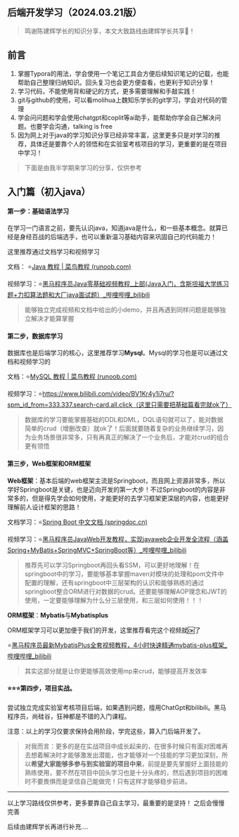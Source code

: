 ## 后端开发学习（2024.03.21版）

> 鸣谢陈建辉学长的知识分享，本文大致路线由建辉学长共享🎉！

## 前言

1. 掌握Typora的用法，学会使用一个笔记工具会方便后续知识笔记的记载，也能帮助自己整理归纳知识。回头复习也会更方便查看，也更利于知识分享！
2. 学习代码，不能使用背和硬记的方式，更多需要理解和手敲实践！
3. git与github的使用，可以看molihua上魏知乐学长的git学习，学会对代码的管理
4. 学会问问题和学会使用chatgpt和coplit等ai助手，能帮助你学会自己解决问题。也要学会沟通，talking is free
5. 因为网上对于java的学习知识分享已经非常丰富，这里更多只是对学习的推荐，具体还是要靠个人的领悟和在实验室考核项目的学习，更重要的是在项目中学习！
> 下面是由我半学期来学习的分享，仅供参考
## 入门篇（初入java）

#### 第一步：基础语法学习

在学习一门语言之前，要先认识java，知道java是什么，和一些基本概念。就算已经是身经百战的后端选手，也可以重新温习基础内容来巩固自己的代码能力！

这里推荐通过文档学习和视频学习

文档： ⭐[Java 教程 | 菜鸟教程 (runoob.com)](https://www.runoob.com/java/java-tutorial.html)

视频学习：⭐[黑马程序员Java零基础视频教程_上部(Java入门，含斯坦福大学练习题+力扣算法题和大厂java面试题）_哔哩哔哩_bilibili](https://www.bilibili.com/video/BV17F411T7Ao/?spm_id_from=333.337.search-card.all.click)

> 能够独立完成视频和文档中给出的小demo，并且再遇到同样问题是能够独立解决才能算掌握

#### 第二步，数据库学习

数据库也是后端学习的核心，这里推荐学习**Mysql**。Mysql的学习也是可以通过文档和视频学习的

文档：⭐[MySQL 教程 | 菜鸟教程 (runoob.com)](https://www.runoob.com/mysql/mysql-tutorial.html)

视频学习：⭐https://www.bilibili.com/video/BV1Kr4y1i7ru/?spm_id_from=333.337.search-card.all.click（这里只需要把基础篇看完就ok了）

> 数据库的学习要能掌握基础的DDL和DML，DQL语句就可以了，能对数据简单的crud（增删改查）就ok了！后面就要随着复杂的业务继续学习，因为业务场景很非常多，只有再真正的解决了一个业务后，才能对crud的组合更有领悟

#### 第三步，**Web框架**和**ORM框架**

**Web框架**：基本后端的web框架主流是Springboot，而且网上资源非常多，所以学好Springboot是关键，也是迈向开发的第一大步！不过Springboot的内容是非常多的，但是得先学会如何使用，才能更好的去学习框架更深层的内容，也能更好理解前人设计框架的思路！

文档学习：⭐[Spring Boot 中文文档 (springdoc.cn)](https://springdoc.cn/spring-boot/)

视频学习：⭐[黑马程序员JavaWeb开发教程，实现javaweb企业开发全流程（涵盖Spring+MyBatis+SpringMVC+SpringBoot等）_哔哩哔哩_bilibili](https://www.bilibili.com/video/BV1m84y1w7Tb/?vd_source=50c25dd856b65e44eeee828162fa0976)

> 推荐先可以学习Springboot再回头看SSM，可以更好地理解！在springboot中的学习，要能够基本掌握maven对模块的处理和pom文件中配置的理解，还有springboot中三层架构的认识和能够熟练的通过springboot整合ORM进行对数据的crud。还要能够理解AOP理念和JWT的使用，一定要能够理解为什么分三层使用，和三层如何使用！！！

**ORM框架**：**Mybatis**与**Mybatisplus**

ORM框架学习可以更加便于我们的开发，这里推荐看完这个视频就🆗了

⭐[黑马程序员最新MybatisPlus全套视频教程，4小时快速精通mybatis-plus框架_哔哩哔哩_bilibili](https://www.bilibili.com/video/BV1Xu411A7tL/?spm_id_from=333.337.search-card.all.click)

> 其实这部分就是让你更能够高效使用mp来crud，能够提高开发效率

#### ⭐⭐⭐第四步，项目实战。

尝试独立完成实验室考核项目后端，如果遇到问题，擅用ChatGpt和bilibili。黑马程序员，尚硅谷，狂神都是不错的入门课程。

注意：以上的学习仅要求保持会用阶段，学完这些，算入门后端开发了。

> 对我而言：更多的是在实战项目中成长起来的，在很多时候只有面对困难再去想着解决时才能够激发出潜能，也才能够对一个技能的学习更加深刻，所以**希望大家能够多参与到实验室的项目中来**，前提是要先掌握好上面技能的熟练使用，要不然在项目中回头学习也是十分头疼的，然后遇到项目的困难时不要畏惧而是坚信自己能做完！只有这样才能够稳步前进。

----

以上学习路线仅供参考，更多要靠自己自主学习，最重要的是坚持！
之后会慢慢完善

后续由建辉学长再进行补充....